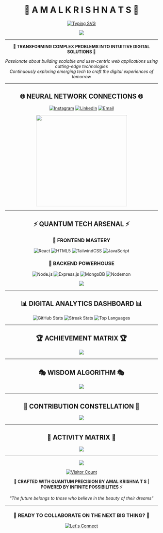# <div align="center">🚀 **A M A L   K R I S H N A   T S** 🚀</div>

<div align="center">
  
  [![Typing SVG](https://readme-typing-svg.demolab.com?font=Orbitron&size=24&duration=3000&pause=1000&color=00D9FF&center=true&vCenter=true&multiline=true&width=600&height=100&lines=MERN+Stack+Developer;Full-Stack+Enthusiast;Problem+Solver;Building+the+Future)](https://git.io/typing-svg)

</div>

<div align="center">
  <img src="https://capsule-render.vercel.app/api?type=waving&color=gradient&customColorList=0,2,2,5,30&height=100&section=header&text=&fontSize=0&animation=twinkling"/>
</div>

---

<div align="center">
  
  **🌟 TRANSFORMING COMPLEX PROBLEMS INTO INTUITIVE DIGITAL SOLUTIONS 🌟**
  
  *Passionate about building scalable and user-centric web applications using cutting-edge technologies*  
  *Continuously exploring emerging tech to craft the digital experiences of tomorrow*

</div>

---

## <div align="center">🌐 **NEURAL NETWORK CONNECTIONS** 🌐</div>

<div align="center">
  
  [![Instagram](https://img.shields.io/badge/Instagram-E4405F?style=for-the-badge&logo=instagram&logoColor=white&labelColor=000000)](https://instagram.com/aesthfex)
  [![LinkedIn](https://img.shields.io/badge/LinkedIn-0077B5?style=for-the-badge&logo=linkedin&logoColor=white&labelColor=000000)](https://linkedin.com/in/amal-thorakkat)
  [![Email](https://img.shields.io/badge/Email-D14836?style=for-the-badge&logo=gmail&logoColor=white&labelColor=000000)](mailto:amalthorakkat@gmail.com)

</div>

<div align="center">
  <img src="https://github.com/SP-XD/SP-XD/blob/main/images/dev-working_rounded.gif?raw=true" width="300"/>
</div>

---

## <div align="center">⚡ **QUANTUM TECH ARSENAL** ⚡</div>

<div align="center">

### 🎯 **FRONTEND MASTERY**
![React](https://img.shields.io/badge/React-20232A?style=for-the-badge&logo=react&logoColor=61DAFB)
![HTML5](https://img.shields.io/badge/HTML5-E34F26?style=for-the-badge&logo=html5&logoColor=white)
![TailwindCSS](https://img.shields.io/badge/Tailwind_CSS-38B2AC?style=for-the-badge&logo=tailwind-css&logoColor=white)
![JavaScript](https://img.shields.io/badge/JavaScript-F7DF1E?style=for-the-badge&logo=javascript&logoColor=black)

### 🔧 **BACKEND POWERHOUSE**
![Node.js](https://img.shields.io/badge/Node.js-339933?style=for-the-badge&logo=nodedotjs&logoColor=white)
![Express.js](https://img.shields.io/badge/Express.js-000000?style=for-the-badge&logo=express&logoColor=white)
![MongoDB](https://img.shields.io/badge/MongoDB-4EA94B?style=for-the-badge&logo=mongodb&logoColor=white)
![Nodemon](https://img.shields.io/badge/Nodemon-76D04B?style=for-the-badge&logo=nodemon&logoColor=white)

</div>

<div align="center">
  <img src="https://skillicons.dev/icons?i=react,nodejs,express,mongodb,html,css,js,tailwind&theme=dark" />
</div>

---

## <div align="center">📊 **DIGITAL ANALYTICS DASHBOARD** 📊</div>

<div align="center">
  
  <img src="https://github-readme-stats.vercel.app/api?username=amalthorakkat&show_icons=true&theme=cyberpunk&hide_border=true&bg_color=0D1117&title_color=00D9FF&text_color=FFFFFF&icon_color=00D9FF" alt="GitHub Stats"/>
  
  <img src="https://github-readme-streak-stats.herokuapp.com/?user=amalthorakkat&theme=cyberpunk&hide_border=true&background=0D1117&stroke=00D9FF&ring=00D9FF&fire=FF6B6B&currStreakLabel=FFFFFF&sideLabels=FFFFFF&currStreakNum=00D9FF&sideNums=00D9FF&dates=FFFFFF" alt="Streak Stats"/>
  
  <img src="https://github-readme-stats.vercel.app/api/top-langs/?username=amalthorakkat&theme=cyberpunk&hide_border=true&bg_color=0D1117&title_color=00D9FF&text_color=FFFFFF&layout=compact&langs_count=8" alt="Top Languages"/>

</div>

---

## <div align="center">🏆 **ACHIEVEMENT MATRIX** 🏆</div>

<div align="center">
  
  <img src="https://github-profile-trophy.vercel.app/?username=amalthorakkat&theme=matrix&no-frame=true&no-bg=true&margin-w=4&column=7"/>

</div>

---

## <div align="center">🎭 **WISDOM ALGORITHM** 🎭</div>

<div align="center">
  
  <img src="https://quotes-github-readme.vercel.app/api?type=horizontal&theme=dark&background=0D1117&border=00D9FF"/>

</div>

---

## <div align="center">🌟 **CONTRIBUTION CONSTELLATION** 🌟</div>

<div align="center">
  
  <img src="https://github-contributor-stats.vercel.app/api?username=amalthorakkat&limit=5&theme=dark&combine_all_yearly_contributions=true&hide_border=true"/>

</div>

---

## <div align="center">🔮 **ACTIVITY MATRIX** 🔮</div>

<div align="center">
  
  <img src="https://github-readme-activity-graph.vercel.app/graph?username=amalthorakkat&bg_color=0D1117&color=00D9FF&line=00D9FF&point=FFFFFF&area=true&hide_border=true"/>

</div>

---

<div align="center">
  
  <img src="https://capsule-render.vercel.app/api?type=waving&color=gradient&customColorList=0,2,2,5,30&height=100&section=footer&text=&fontSize=0&animation=twinkling"/>

</div>

<div align="center">
  
  [![Visitor Count](https://visitcount.itsvg.in/api?id=amalthorakkat&icon=8&color=12)](https://visitcount.itsvg.in)

</div>

<div align="center">
  
  **💫 CRAFTED WITH QUANTUM PRECISION BY AMAL KRISHNA T S | POWERED BY INFINITE POSSIBILITIES ⚡**
  
  *"The future belongs to those who believe in the beauty of their dreams"*
  
</div>

---

<div align="center">

### 🚀 **READY TO COLLABORATE ON THE NEXT BIG THING?** 🚀

[![Let's Connect](https://img.shields.io/badge/Let's_Connect-00D9FF?style=for-the-badge&logo=handshake&logoColor=white)](mailto:amalthorakkat@gmail.com)

</div>
